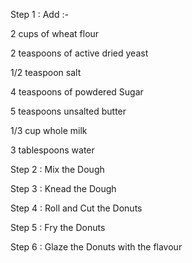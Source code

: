 Step 1 : 
Add :- 

2 cups of wheat flour

2 teaspoons of active dried yeast

1/2 teaspoon salt

4 teaspoons of powdered Sugar

5 teaspoons unsalted butter

1/3 cup whole milk

3 tablespoons water


Step 2 : Mix the Dough

Step 3 : Knead the Dough

Step 4 : Roll and Cut the Donuts

Step 5 : Fry the Donuts

Step 6 : Glaze the Donuts with the flavour
